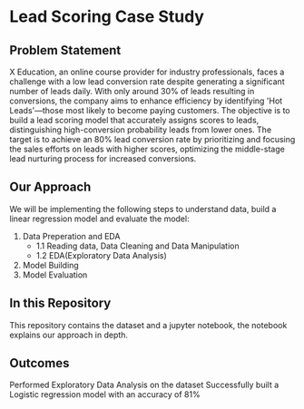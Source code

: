 # Lead Scoring Case Study
## Problem Statement
X Education, an online course provider for industry professionals, faces a challenge with a low lead conversion rate despite generating a significant number of leads daily. With only around 30% of leads resulting in conversions, the company aims to enhance efficiency by identifying 'Hot Leads'—those most likely to become paying customers. The objective is to build a lead scoring model that accurately assigns scores to leads, distinguishing high-conversion probability leads from lower ones. The target is to achieve an 80% lead conversion rate by prioritizing and focusing the sales efforts on leads with higher scores, optimizing the middle-stage lead nurturing process for increased conversions.
## Our Approach
We will be implementing the following steps to understand data, build a linear regression model and evaluate the model:
1. Data Preperation and EDA
    - 1.1 Reading data, Data Cleaning and Data Manipulation
    - 1.2 EDA(Exploratory Data Analysis)
3. Model Building
4. Model Evaluation
## In this Repository
This repository contains the dataset and a jupyter notebook, the notebook explains our approach in depth.
## Outcomes
Performed Exploratory Data Analysis on the dataset
Successfully built a Logistic regression model with an accuracy of 81%

